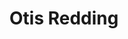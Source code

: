 ---
title: "Otis Redding"
summary: "Otis Ray Redding Jr. was an American singer and songwriter. He is regarded as one of the greatest singers in the history of American popular music and a seminal artist in soul music and rhythm and blues. Nicknamed the \"King of Soul\", Redding's style of singing gained inspiration from the gospel music that preceded the genre. His singing style influenced many other soul artists of the 1960s.
Redding was born in Dawson, Georgia, and at age two, moved to Macon. Redding quit school at age 15 to support his family, working with Little Richard's backing band, the Upsetters, and by performing in talent shows at the historic Douglass Theatre in Macon. In 1958, he joined Johnny Jenkins's band, the Pinetoppers, with whom he toured the Southern states as a singer and driver. An unscheduled appearance on a Stax recording session led to a contract and his first hit single, \"These Arms of Mine\", in 1962.
Stax released Redding's debut album, Pain in My Heart, two years later. Initially popular mainly with African-Americans, Redding later reached a wider American pop music audience. Along with his group, he first played small shows in the American South. Redding later performed at the popular Los Angeles night club Whisky a Go Go and toured Europe, performing in London, Paris and other major cities. He also performed at the Monterey Pop Festival in 1967.
Shortly before his death in a plane crash, Redding wrote and recorded his iconic \" The Dock of the Bay\" with Steve Cropper. The song became the first posthumous number-one record on both the Billboard Hot 100 and R&B charts. The album The Dock of the Bay was the first posthumous album to reach number one on the UK Albums Chart. Redding's premature death devastated Stax. Already on the verge of bankruptcy, the label soon discovered that the Atco division of Atlantic Records owned the rights to his entire song catalog.
Redding received many posthumous accolades, including two Grammy Awards, the Grammy Lifetime Achievement Award and induction into the Rock and Roll Hall of Fame, the Black Music & Entertainment Walk of Fame. and the Songwriters Hall of Fame. In addition to \" The Dock of the Bay\", \"Respect\" and \"Try a Little Tenderness\" are among his best-known songs."
slug: "otis-redding"
image: "otis-redding.jpg"
apple_music_artist_url: "None"
wikipedia_url: "https://en.wikipedia.org/wiki/Otis_Redding"
---